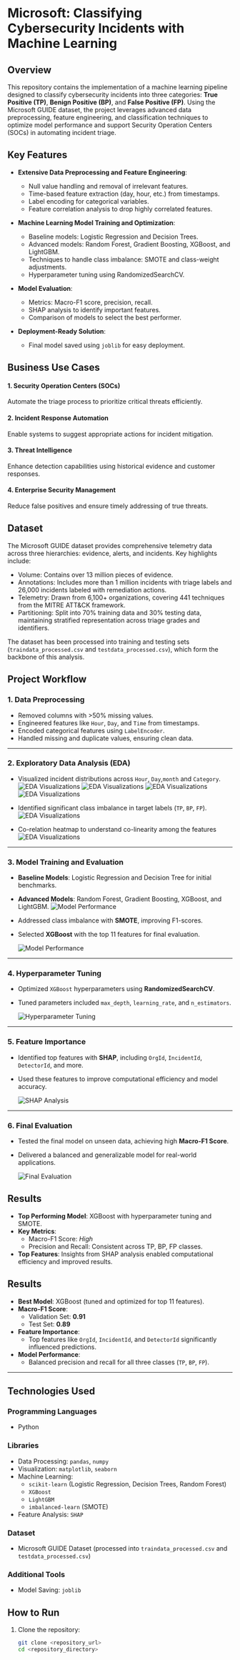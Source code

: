 # Microsoft: Classifying Cybersecurity Incidents with Machine Learning

## Overview
This repository contains the implementation of a machine learning pipeline designed to classify cybersecurity incidents into three categories: **True Positive (TP)**, **Benign Positive (BP)**, and **False Positive (FP)**. Using the Microsoft GUIDE dataset, the project leverages advanced data preprocessing, feature engineering, and classification techniques to optimize model performance and support Security Operation Centers (SOCs) in automating incident triage.

## Key Features
- **Extensive Data Preprocessing and Feature Engineering**:
  - Null value handling and removal of irrelevant features.
  - Time-based feature extraction (day, hour, etc.) from timestamps.
  - Label encoding for categorical variables.
  - Feature correlation analysis to drop highly correlated features.

- **Machine Learning Model Training and Optimization**:
  - Baseline models: Logistic Regression and Decision Trees.
  - Advanced models: Random Forest, Gradient Boosting, XGBoost, and LightGBM.
  - Techniques to handle class imbalance: SMOTE and class-weight adjustments.
  - Hyperparameter tuning using RandomizedSearchCV.

- **Model Evaluation**:
  - Metrics: Macro-F1 score, precision, recall.
  - SHAP analysis to identify important features.
  - Comparison of models to select the best performer.

- **Deployment-Ready Solution**:
  - Final model saved using `joblib` for easy deployment.

## Business Use Cases

#### 1. Security Operation Centers (SOCs)  
Automate the triage process to prioritize critical threats efficiently.

#### 2. Incident Response Automation  
Enable systems to suggest appropriate actions for incident mitigation.

#### 3. Threat Intelligence  
Enhance detection capabilities using historical evidence and customer responses.

#### 4. Enterprise Security Management  
Reduce false positives and ensure timely addressing of true threats.

## Dataset
The Microsoft GUIDE dataset provides comprehensive telemetry data across three hierarchies: evidence, alerts, and incidents. Key highlights include:

- Volume: Contains over 13 million pieces of evidence.
- Annotations: Includes more than 1 million incidents with triage labels and 26,000 incidents labeled with remediation actions.
- Telemetry: Drawn from 6,100+ organizations, covering 441 techniques from the MITRE ATT&CK framework.
- Partitioning: Split into 70% training data and 30% testing data, maintaining stratified representation across triage grades and identifiers.

The dataset has been processed into training and testing sets (`traindata_processed.csv` and `testdata_processed.csv`), which form the backbone of this analysis.


## Project Workflow

### 1. **Data Preprocessing**
- Removed columns with >50% missing values.
- Engineered features like `Hour`, `Day`, and `Time` from timestamps.
- Encoded categorical features using `LabelEncoder`.
- Handled missing and duplicate values, ensuring clean data.
  
---

### 2. **Exploratory Data Analysis (EDA)**
- Visualized incident distributions across `Hour`, `Day`,`month` and `Category`.
  ![EDA Visualizations](path/to/image)
  ![EDA Visualizations](path/to/image)
  ![EDA Visualizations](path/to/image)
  ![EDA Visualizations](path/to/image)
  
- Identified significant class imbalance in target labels (`TP`, `BP`, `FP`).
  ![EDA Visualizations](path/to/image)

- Co-relation heatmap to understand co-linearity among the features
  ![EDA Visualizations](path/to/image)
---

### 3. **Model Training and Evaluation**
- **Baseline Models**: Logistic Regression and Decision Tree for initial benchmarks.
- **Advanced Models**: Random Forest, Gradient Boosting, XGBoost, and LightGBM.
 ![Model Performance](path/to/image)
  
- Addressed class imbalance with **SMOTE**, improving F1-scores.
- Selected **XGBoost** with the top 11 features for final evaluation.

  ![Model Performance](path/to/image)

---

### 4. **Hyperparameter Tuning**
- Optimized `XGBoost` hyperparameters using **RandomizedSearchCV**.
- Tuned parameters included `max_depth`, `learning_rate`, and `n_estimators`.

  ![Hyperparameter Tuning](path/to/image)

---

### 5. **Feature Importance**
- Identified top features with **SHAP**, including `OrgId`, `IncidentId`, `DetectorId`, and more.
- Used these features to improve computational efficiency and model accuracy.

  ![SHAP Analysis](path/to/image)

---

### 6. **Final Evaluation**
- Tested the final model on unseen data, achieving high **Macro-F1 Score**.
- Delivered a balanced and generalizable model for real-world applications.

  ![Final Evaluation](path/to/image)


## Results

- **Top Performing Model**: XGBoost with hyperparameter tuning and SMOTE.
- **Key Metrics**:  
  - Macro-F1 Score: *High*  
  - Precision and Recall: Consistent across TP, BP, FP classes.  
- **Top Features**: Insights from SHAP analysis enabled computational efficiency and improved results.


## Results
- **Best Model**: XGBoost (tuned and optimized for top 11 features).
- **Macro-F1 Score**:
  - Validation Set: **0.91**
  - Test Set: **0.89**
- **Feature Importance**:
  - Top features like `OrgId`, `IncidentId`, and `DetectorId` significantly influenced predictions.
- **Model Performance**:
  - Balanced precision and recall for all three classes (`TP`, `BP`, `FP`).

---

## Technologies Used

### Programming Languages
- Python

### Libraries
- Data Processing: `pandas`, `numpy`
- Visualization: `matplotlib`, `seaborn`
- Machine Learning: 
  - `scikit-learn` (Logistic Regression, Decision Trees, Random Forest)
  - `XGBoost`
  - `LightGBM`
  - `imbalanced-learn` (SMOTE)
- Feature Analysis: `SHAP`

### Dataset
- Microsoft GUIDE Dataset (processed into `traindata_processed.csv` and `testdata_processed.csv`)

### Additional Tools
- Model Saving: `joblib`


## How to Run

1. Clone the repository:
   ```bash
   git clone <repository_url>
   cd <repository_directory>
